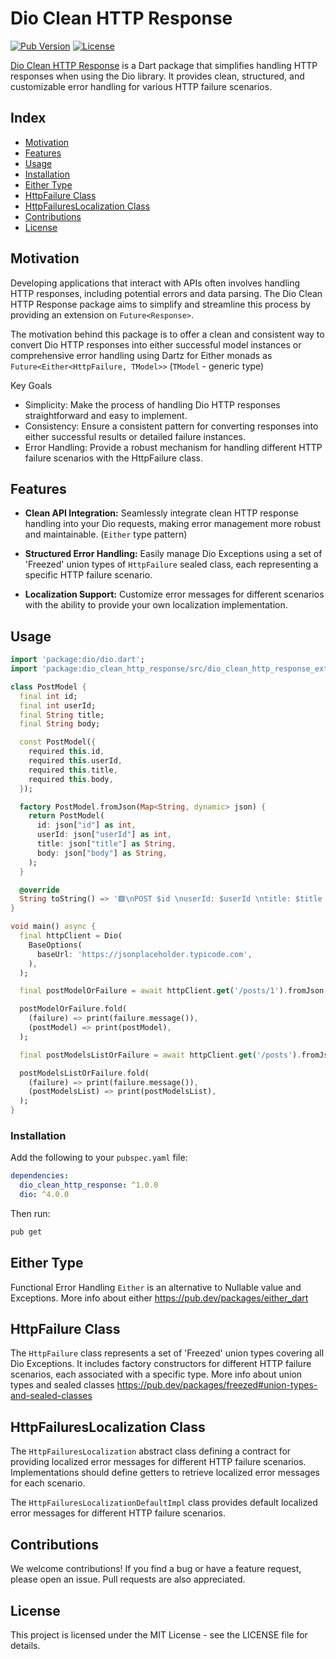 # Dio Clean HTTP Response

[![Pub Version](https://img.shields.io/pub/v/dio_clean_http_response)](https://pub.dev/packages/dio_clean_http_response)
[![License](https://img.shields.io/badge/license-MIT-blue.svg)](https://opensource.org/licenses/MIT)

[Dio Clean HTTP Response](link_to_your_repo) is a Dart package that simplifies handling HTTP responses when using the Dio library. It provides clean, structured, and customizable error handling for various HTTP failure scenarios.

## Index

- [Motivation](#motivation)
- [Features](#features)
- [Usage](#usage)
- [Installation](#installation)
- [Either Type](#either-type)
- [HttpFailure Class](#httpfailure-class)
- [HttpFailuresLocalization Class](#httpfailureslocalization-class)
- [Contributions](#contributions)
- [License](#license)

## Motivation

Developing applications that interact with APIs often involves handling HTTP responses, including potential errors and data parsing. The Dio Clean HTTP Response package aims to simplify and streamline this process by providing an extension on `Future<Response>`.

The motivation behind this package is to offer a clean and consistent way to convert Dio HTTP responses into either successful model instances or comprehensive error handling using Dartz for Either monads as `Future<Either<HttpFailure, TModel>>` (`TModel` - generic type)

Key Goals

- Simplicity: Make the process of handling Dio HTTP responses straightforward and easy to implement.
- Consistency: Ensure a consistent pattern for converting responses into either successful results or detailed failure instances.
- Error Handling: Provide a robust mechanism for handling different HTTP failure scenarios with the HttpFailure class.

## Features

- **Clean API Integration:** Seamlessly integrate clean HTTP response handling into your Dio requests, making error management more robust and maintainable. (`Either` type pattern)

- **Structured Error Handling:** Easily manage Dio Exceptions using a set of 'Freezed' union types of `HttpFailure` sealed class, each representing a specific HTTP failure scenario.

- **Localization Support:** Customize error messages for different scenarios with the ability to provide your own localization implementation.

## Usage

```dart
import 'package:dio/dio.dart';
import 'package:dio_clean_http_response/src/dio_clean_http_response_extension.dart';

class PostModel {
  final int id;
  final int userId;
  final String title;
  final String body;

  const PostModel({
    required this.id,
    required this.userId,
    required this.title,
    required this.body,
  });

  factory PostModel.fromJson(Map<String, dynamic> json) {
    return PostModel(
      id: json["id"] as int,
      userId: json["userId"] as int,
      title: json["title"] as String,
      body: json["body"] as String,
    );
  }

  @override
  String toString() => '🟩\nPOST $id \nuserId: $userId \ntitle: $title \nbody:$body\n';
}

void main() async {
  final httpClient = Dio(
    BaseOptions(
      baseUrl: 'https://jsonplaceholder.typicode.com',
    ),
  );

  final postModelOrFailure = await httpClient.get('/posts/1').fromJson(PostModel.fromJson);

  postModelOrFailure.fold(
    (failure) => print(failure.message()),
    (postModel) => print(postModel),
  );

  final postModelsListOrFailure = await httpClient.get('/posts').fromJsonAsList(PostModel.fromJson);

  postModelsListOrFailure.fold(
    (failure) => print(failure.message()),
    (postModelsList) => print(postModelsList),
  );
}


```

### Installation

Add the following to your `pubspec.yaml` file:

```yaml
dependencies:
  dio_clean_http_response: ^1.0.0
  dio: ^4.0.0
```

Then run:

```bash
pub get
```

## Either Type

Functional Error Handling `Either` is an alternative to Nullable value and Exceptions. More info about either https://pub.dev/packages/either_dart

## HttpFailure Class

The `HttpFailure` class represents a set of 'Freezed' union types covering all Dio Exceptions. It includes factory constructors for different HTTP failure scenarios, each associated with a specific type. More info about union types and sealed classes https://pub.dev/packages/freezed#union-types-and-sealed-classes

## HttpFailuresLocalization Class

The `HttpFailuresLocalization` abstract class defining a contract for providing localized error messages for different HTTP failure scenarios. Implementations should define getters to retrieve localized error messages for each scenario.

The `HttpFailuresLocalizationDefaultImpl` class provides default localized error messages for different HTTP failure scenarios.

## Contributions

We welcome contributions! If you find a bug or have a feature request, please open an issue. Pull requests are also appreciated.

## License

This project is licensed under the MIT License - see the LICENSE file for details.
